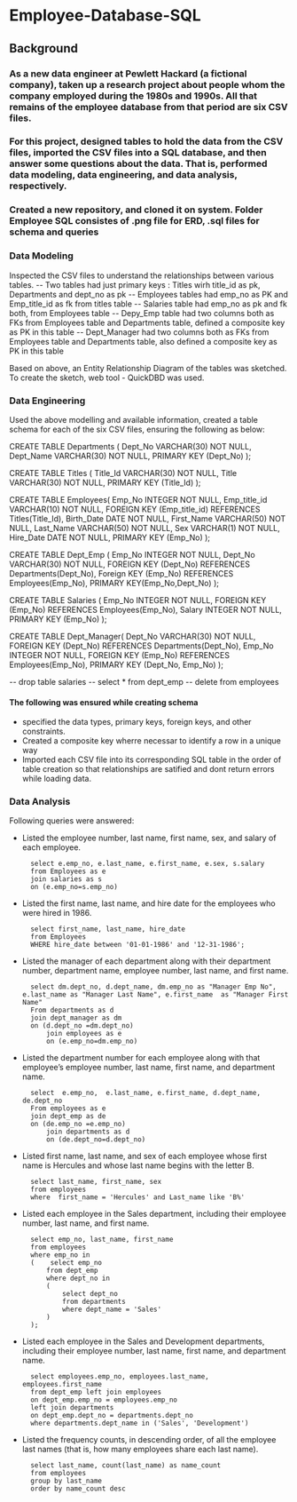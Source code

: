 # Employee-Database-SQL
## Background

### As a new data engineer at Pewlett Hackard (a fictional company), taken up a research project about people whom the company employed during the 1980s and 1990s. All that remains of the employee database from that period are six CSV files.

### For this project, designed tables to hold the data from the CSV files, imported the CSV files into a SQL database, and then answer some questions about the data. That is, performed data modeling, data engineering, and data analysis, respectively.

### Created a new repository, and cloned it on system. Folder Employee SQL consistes of .png file for ERD, .sql files for schema and queries


### Data Modeling
Inspected the CSV files to understand the relationships between various tables. 
-- Two tables had just primary keys : Titles wirh title_id as pk, Departments and dept_no as pk
-- Employees tables had emp_no as PK and Emp_title_id as fk from titles table
-- Salaries table had emp_no as pk and fk both, from Employees table
-- Depy_Emp table had two columns both as FKs from Employees table and Departments table, defined a composite key as PK in this table
-- Dept_Manager had two columns both as FKs from Employees table and Departments table, also defined a composite key as PK in this table

Based on above, an Entity Relationship Diagram of the tables was sketched. To create the sketch, web tool - QuickDBD was used.


### Data Engineering
Used the above modelling and available information, created a table schema for each of the six CSV files, ensuring the following as below:

CREATE TABLE Departments (
    Dept_No VARCHAR(30) NOT NULL, 
    Dept_Name VARCHAR(30) NOT NULL,
    PRIMARY KEY (Dept_No)
);

CREATE TABLE Titles (
    Title_Id VARCHAR(30) NOT NULL, 
    Title VARCHAR(30) NOT NULL,
    PRIMARY KEY (Title_Id)
);


CREATE TABLE Employees(
    Emp_No INTEGER NOT NULL,
    Emp_title_id VARCHAR(10) NOT NULL, 
    FOREIGN KEY (Emp_title_id) REFERENCES Titles(Title_Id),
    Birth_Date DATE NOT NULL,
    First_Name VARCHAR(50) NOT NULL,
    Last_Name VARCHAR(50) NOT NULL,
    Sex VARCHAR(1) NOT NULL,
    Hire_Date DATE NOT NULL,
    PRIMARY KEY (Emp_No)
);


CREATE TABLE Dept_Emp (
    Emp_No INTEGER NOT NULL, 
    Dept_No VARCHAR(30) NOT NULL,
    FOREIGN KEY (Dept_No) REFERENCES Departments(Dept_No),
    Foreign KEY (Emp_No) REFERENCES Employees(Emp_No),
    PRIMARY KEY(Emp_No,Dept_No)
);


CREATE TABLE Salaries (
    Emp_No INTEGER NOT NULL, 
    FOREIGN KEY (Emp_No) REFERENCES Employees(Emp_No),
    Salary INTEGER NOT NULL,
    PRIMARY KEY (Emp_No)
);



CREATE TABLE Dept_Manager(
    Dept_No VARCHAR(30) NOT NULL,
      FOREIGN KEY (Dept_No) REFERENCES Departments(Dept_No),
      Emp_No INTEGER NOT NULL,
      FOREIGN KEY (Emp_No) REFERENCES Employees(Emp_No),
     PRIMARY KEY (Dept_No, Emp_No)
);
 

-- drop table salaries
-- select * from dept_emp
-- delete from employees




#### The following was ensured while creating schema

- specified the data types, primary keys, foreign keys, and other constraints.
- Created a composite key wherre necessar to identify a row in a unique way
- Imported each CSV file into its corresponding SQL table in the order of table creation so that relationships are satified and dont return errors while loading data.


### Data Analysis
Following queries were answered:
- Listed the employee number, last name, first name, sex, and salary of each employee.

        select e.emp_no, e.last_name, e.first_name, e.sex, s.salary 
        from Employees as e
        join salaries as s
        on (e.emp_no=s.emp_no)

- Listed the first name, last name, and hire date for the employees who were hired in 1986.

        select first_name, last_name, hire_date 
        from Employees 
        WHERE hire_date between '01-01-1986' and '12-31-1986';

- Listed the manager of each department along with their department number, department name, employee number, last name, and first name.

        select dm.dept_no, d.dept_name, dm.emp_no as "Manager Emp No", e.last_name as "Manager Last Name", e.first_name  as "Manager First Name"
        From departments as d
        join dept_manager as dm
        on (d.dept_no =dm.dept_no)
            join employees as e
            on (e.emp_no=dm.emp_no)

- Listed the department number for each employee along with that employee’s employee number, last name, first name, and department name.

        select  e.emp_no,  e.last_name, e.first_name, d.dept_name, de.dept_no
        From employees as e
        join dept_emp as de
        on (de.emp_no =e.emp_no)
            join departments as d
            on (de.dept_no=d.dept_no)

- Listed first name, last name, and sex of each employee whose first name is Hercules and whose last name begins with the letter B.

        select last_name, first_name, sex
        from employees
        where  first_name = 'Hercules' and Last_name like 'B%'


- Listed each employee in the Sales department, including their employee number, last name, and first name.

        select emp_no, last_name, first_name
        from employees
        where emp_no in
        (    select emp_no
            from dept_emp
            where dept_no in
            (    
                select dept_no 
                from departments
                where dept_name = 'Sales'
            )
        );

- Listed each employee in the Sales and Development departments, including their employee number, last name, first name, and department name.

        select employees.emp_no, employees.last_name, employees.first_name
        from dept_emp left join employees 
        on dept_emp.emp_no = employees.emp_no
        left join departments
        on dept_emp.dept_no = departments.dept_no
        where departments.dept_name in ('Sales', 'Development')

- Listed the frequency counts, in descending order, of all the employee last names (that is, how many employees share each last name).

        select last_name, count(last_name) as name_count
        from employees
        group by last_name
        order by name_count desc
